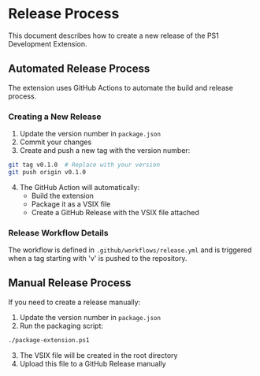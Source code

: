 # Release Process

This document describes how to create a new release of the PS1 Development Extension.

## Automated Release Process

The extension uses GitHub Actions to automate the build and release process.

### Creating a New Release

1. Update the version number in `package.json`
2. Commit your changes
3. Create and push a new tag with the version number:

```bash
git tag v0.1.0  # Replace with your version
git push origin v0.1.0
```

4. The GitHub Action will automatically:
   - Build the extension
   - Package it as a VSIX file
   - Create a GitHub Release with the VSIX file attached

### Release Workflow Details

The workflow is defined in `.github/workflows/release.yml` and is triggered when a tag starting with 'v' is pushed to the repository.

## Manual Release Process

If you need to create a release manually:

1. Update the version number in `package.json`
2. Run the packaging script:

```bash
./package-extension.ps1
```

3. The VSIX file will be created in the root directory
4. Upload this file to a GitHub Release manually
